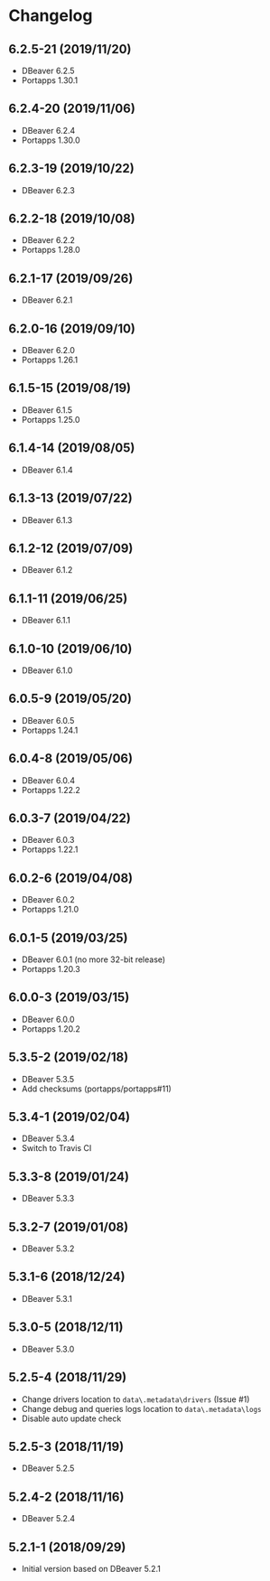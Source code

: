# Changelog

## 6.2.5-21 (2019/11/20)

* DBeaver 6.2.5
* Portapps 1.30.1

## 6.2.4-20 (2019/11/06)

* DBeaver 6.2.4
* Portapps 1.30.0

## 6.2.3-19 (2019/10/22)

* DBeaver 6.2.3

## 6.2.2-18 (2019/10/08)

* DBeaver 6.2.2
* Portapps 1.28.0

## 6.2.1-17 (2019/09/26)

* DBeaver 6.2.1

## 6.2.0-16 (2019/09/10)

* DBeaver 6.2.0
* Portapps 1.26.1

## 6.1.5-15 (2019/08/19)

* DBeaver 6.1.5
* Portapps 1.25.0

## 6.1.4-14 (2019/08/05)

* DBeaver 6.1.4

## 6.1.3-13 (2019/07/22)

* DBeaver 6.1.3

## 6.1.2-12 (2019/07/09)

* DBeaver 6.1.2

## 6.1.1-11 (2019/06/25)

* DBeaver 6.1.1

## 6.1.0-10 (2019/06/10)

* DBeaver 6.1.0

## 6.0.5-9 (2019/05/20)

* DBeaver 6.0.5
* Portapps 1.24.1

## 6.0.4-8 (2019/05/06)

* DBeaver 6.0.4
* Portapps 1.22.2

## 6.0.3-7 (2019/04/22)

* DBeaver 6.0.3
* Portapps 1.22.1

## 6.0.2-6 (2019/04/08)

* DBeaver 6.0.2
* Portapps 1.21.0

## 6.0.1-5 (2019/03/25)

* DBeaver 6.0.1 (no more 32-bit release)
* Portapps 1.20.3

## 6.0.0-3 (2019/03/15)

* DBeaver 6.0.0
* Portapps 1.20.2

## 5.3.5-2 (2019/02/18)

* DBeaver 5.3.5
* Add checksums (portapps/portapps#11)

## 5.3.4-1 (2019/02/04)

* DBeaver 5.3.4
* Switch to Travis CI

## 5.3.3-8 (2019/01/24)

* DBeaver 5.3.3

## 5.3.2-7 (2019/01/08)

* DBeaver 5.3.2

## 5.3.1-6 (2018/12/24)

* DBeaver 5.3.1

## 5.3.0-5 (2018/12/11)

* DBeaver 5.3.0

## 5.2.5-4 (2018/11/29)

* Change drivers location to `data\.metadata\drivers` (Issue #1)
* Change debug and queries logs location to `data\.metadata\logs`
* Disable auto update check

## 5.2.5-3 (2018/11/19)

* DBeaver 5.2.5

## 5.2.4-2 (2018/11/16)

* DBeaver 5.2.4

## 5.2.1-1 (2018/09/29)

* Initial version based on DBeaver 5.2.1
